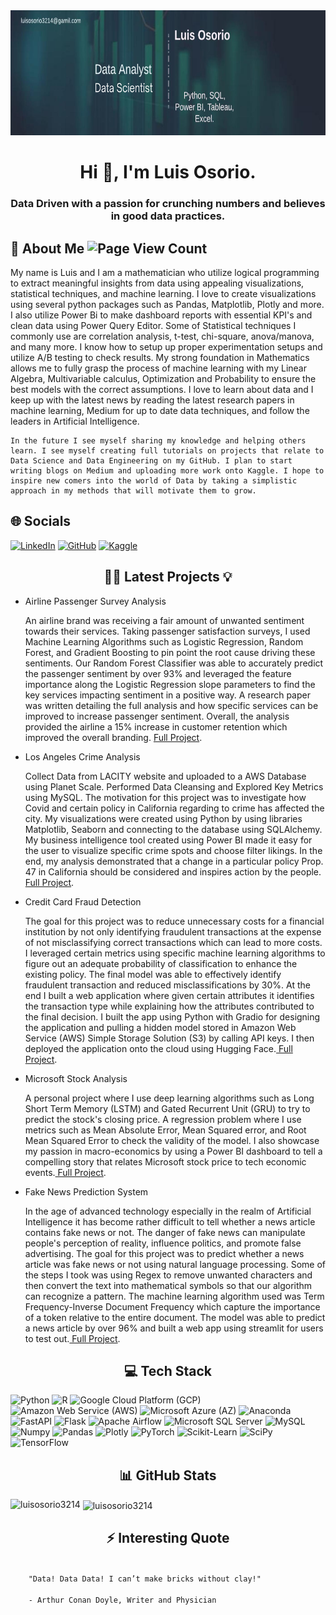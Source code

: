 <img src="Images/git_scientist.png" width="840" height="200" allow="autoplay">
<h1 align="center">Hi 👋, I'm Luis Osorio.</h1>
<h3 align="center">Data Driven with a passion for crunching numbers and believes in good data practices.</h3>

<div>
  <h2>🔭 About Me <img src="https://komarev.com/ghpvc/?username=luisosorio3214&color=green" title="Page View Count"></h2>
  <p>
    My name is Luis and I am a mathematician who utilize logical programming to extract meaningful insights from data using appealing visualizations, statistical techniques, and machine learning. I love to create visualizations using several python packages such as Pandas, Matplotlib, Plotly and more. I also utilize Power Bi to make dashboard reports with essential KPI's and clean data using Power Query Editor. Some of Statistical techniques I commonly use are correlation analysis, t-test, chi-square, anova/manova, and many more. I know how to setup up proper experimentation setups and utilize A/B testing to check results. My strong foundation in Mathematics allows me to fully grasp the process of machine learning with my Linear Algebra, Multivariable calculus, Optimization and Probability to ensure the best models with the correct assumptions. I love to learn about data and I keep up with the latest news by reading the latest research papers in machine learning, Medium for up to date data techniques, and follow the leaders in Artificial Intelligence.  <br>
    
    In the future I see myself sharing my knowledge and helping others learn. I see myself creating full tutorials on projects that relate to Data Science and Data Engineering on my GitHub. I plan to start writing blogs on Medium and uploading more work onto Kaggle. I hope to inspire new comers into the world of Data by taking a simplistic approach in my methods that will motivate them to grow. 
  </p>
</div>

<div>
  <h2>🌐 Socials </h2>
  <p>
    <a href="https://www.linkedin.com/in/luisosorio3214/" target="_blank"><img src="https://img.shields.io/badge/-LinkedIn-blue?style=for-the-badge&logo=linkedin&logoColor=white" title="LinkedIn"></a>
    <a href="https://github.com/luisosorio3214" target="_blank"><img src="https://img.shields.io/badge/-Github-grey?style=for-the-badge&logo=github&logoColor=white" title="GitHub"></a>
    <a href="https://www.kaggle.com/luisosorio3214" target="_blank"><img src="https://img.shields.io/badge/-Kaggle-blue?style=for-the-badge&logo=kaggle&logoColor=white" title="Kaggle"></a>
  </p>
</div>

<div>
  <h2 align="center">👨‍💻 Latest Projects 💡</h2>
  <ul>
    <li>
      Airline Passenger Survey Analysis
      <p>
        An airline brand was receiving a fair amount of unwanted sentiment towards their services. Taking passenger satisfaction surveys, I used Machine Learning Algorithms such as Logistic Regression, Random Forest, and Gradient Boosting to pin point the root cause driving these sentiments. Our Random Forest Classifier was able to accurately predict the passenger sentiment by over 93% and leveraged the feature importance along the Logistic Regression slope parameters to find the key services impacting sentiment in a positive way. A research paper was written detailing the full analysis and how specific services can be improved to increase passenger sentiment. Overall, the analysis provided the airline a 15% increase in customer retention which improved the overall branding. <a href="https://github.com/luisosorio3214/Airline-Satisfaction-Prediction-App" target="_blank"> Full Project</a>.
      </p>
    </li>
    <li>
      Los Angeles Crime Analysis
      <p>
        Collect Data from LACITY website and uploaded to a AWS Database using Planet Scale. Performed Data Cleansing and Explored Key Metrics using MySQL. The motivation for this project was to investigate how Covid and certain policy in California regarding to crime has affected the city. My visualizations were created using Python by using libraries Matplotlib, Seaborn and connecting to the database using SQLAlchemy. My business intelligence tool created using Power BI made it easy for the user to visualize specific crime spots and choose filter likings. In the end, my analysis demonstrated that a change in a particular policy Prop. 47 in California should be considered and inspires action by the people. <a href="https://github.com/luisosorio3214/Los-Angeles-Crime-Analysis" target="_blank"> Full Project</a>.
      </p>
    </li>
    <li>
      Credit Card Fraud Detection
      <p>
        The goal for this project was to reduce unnecessary costs for a financial institution by not only identifying fraudulent transactions at the expense of not misclassifying correct transactions which can lead to more costs. I leveraged certain metrics using specific machine learning algorithms to figure out an adequate probability of classification to enhance the existing policy. The final model was able to effectively identify fraudulent transaction and reduced misclassifications by 30%. At the end I built a web application where given certain attributes it identifies the transaction type while explaining how the attributes contributed to the final decision. I built the app using Python with Gradio for designing the application and pulling a hidden model stored in Amazon Web Service (AWS) Simple Storage Solution (S3) by calling API keys. I then deployed the application onto the cloud using Hugging Face.<a href="https://github.com/luisosorio3214/Credit-Card-Fraud-Detection-" target="_blank"> Full Project</a>.
      </p>
    </li>
    <li>
      Microsoft Stock Analysis
      <p>
        A personal project where I use deep learning algorithms such as Long Short Term Memory (LSTM) and Gated Recurrent Unit (GRU) to try to predict the stock's closing price. A regression problem where I use metrics such as Mean Absolute Error, Mean Squared error, and Root Mean Squared Error to check the validity of the model. I also showcase my passion in macro-economics by using a Power BI dashboard to tell a compelling story that relates Microsoft stock price to tech economic events.<a href="https://github.com/luisosorio3214/Microsoft-Stock-Analysis" target="_blank"> Full Project</a>.
      </p>
    </li>
    <li>
      Fake News Prediction System 
      <p>
        In the age of advanced technology especially in the realm of Artificial Intelligence it has become rather difficult to tell whether a news article contains fake news or not. The danger of fake news can manipulate people's perception of reality, influence politics, and promote false advertising. The goal for this project was to predict whether a news article was fake news or not using natural language processing. Some of the steps I took was using Regex to remove unwanted characters and then convert the text into mathematical symbols so that our algorithm can recognize a pattern. The machine learning algorithm used was Term Frequency-Inverse Document Frequency which capture the importance of a token relative to the entire document. The model was able to predict a news article by over 96% and built a web app using streamlit for users to test out.<a href="https://github.com/luisosorio3214/Fake-News-Prediction-System" target="_blank"> Full Project</a>.
      </p>
    </li>
  </ul>
</div>

<div>
  <h2 align="center">💻 Tech Stack</h2>
  <p>
    <img src="https://img.shields.io/badge/python-3670A0?style=plastic&logo=python&logoColor=ffdd54" title="Python">
    <img src="https://img.shields.io/badge/r-%23276DC3.svg?style=plastic&logo=r&logoColor=white" title="R">
    <img src="https://img.shields.io/badge/Google%20Cloud-%234285F4.svg?style=plastic&logo=google-cloud&logoColor=white" title="Google Cloud Platform (GCP)">
    <img src="https://img.shields.io/badge/AWS-%23FF9900.svg?style=plastic&logo=amazon-aws&logoColor=white" title="Amazon Web Service (AWS)">
    <img src="https://img.shields.io/badge/azure-%230072C6.svg?style=plastic&logo=azure-devops&logoColor=white" title="Microsoft Azure (AZ)">
    <img src="https://img.shields.io/badge/Anaconda-%2344A833.svg?style=plastic&logo=anaconda&logoColor=white" title="Anaconda">
    <img src="https://img.shields.io/badge/FastAPI-005571?style=plastic&logo=fastapi" title="FastAPI">
    <img src="https://img.shields.io/badge/flask-%23000.svg?style=plastic&logo=flask&logoColor=white" title="Flask">
    <img src="https://img.shields.io/badge/Apache%20Airflow-017CEE?style=plastic&logo=Apache%20Airflow&logoColor=white" title="Apache Airflow">
    <img src="https://img.shields.io/badge/Microsoft%20SQL%20Sever-CC2927?style=plastic&logo=microsoft%20sql%20server&logoColor=white" title="Microsoft SQL Server">
    <img src="https://img.shields.io/badge/mysql-%2300f.svg?style=plastic&logo=mysql&logoColor=white" title="MySQL">
    <img src="https://img.shields.io/badge/numpy-%23013243.svg?style=plastic&logo=numpy&logoColor=white" title="Numpy">
    <img src="https://img.shields.io/badge/pandas-%23150458.svg?style=plastic&logo=pandas&logoColor=white" title="Pandas">
    <img src="https://img.shields.io/badge/Plotly-%233F4F75.svg?style=plastic&logo=plotly&logoColor=white" title="Plotly">
    <img src="https://img.shields.io/badge/PyTorch-%23EE4C2C.svg?style=plastic&logo=PyTorch&logoColor=white" title="PyTorch">
    <img src="https://img.shields.io/badge/scikit--learn-%23F7931E.svg?style=plastic&logo=scikit-learn&logoColor=white" title="Scikit-Learn">
    <img src="https://img.shields.io/badge/SciPy-%230C55A5.svg?style=plastic&logo=scipy&logoColor=%white" title="SciPy">
    <img src="https://img.shields.io/badge/TensorFlow-%23FF6F00.svg?style=plastic&logo=TensorFlow&logoColor=white" title="TensorFlow">
  </p>
</div>

<div>
  <h2 align="center">📊 GitHub Stats</h2>
  <p><img align="left" src="https://github-readme-stats.vercel.app/api/top-langs?username=luisosorio3214&show_icons=true&locale=en&layout=compact" alt="luisosorio3214" /></p>

  <p>&nbsp;<img align="center" src="https://github-readme-stats.vercel.app/api?username=luisosorio3214&show_icons=true&locale=en" alt="luisosorio3214" /></p>
</div>

<div>
  <h2 align="center">⚡ Interesting Quote</h2>
  <code>
    "Data! Data Data! I can’t make bricks without clay!" <br>
    - Arthur Conan Doyle, Writer and Physician
  </code>
</div>






<!--

- 🔭 Learn **Python Code & Libraries: Pandas, Matplotlib, Seaborn, BeautifulSoup,<br> Operating Systems, Object Oriented Programming, Interview Questions** from: [Python Code References.](https://github.com/luisosorio3214/Python-Code-References)
 - 📝 Take a look at my **Personal** Website: [www.luisosorio.com](https://luisosorio.com/aboutme) 
- 🌱 My **Portfolio Projects** are in: [Data Analyst Portfolio Repo.](https://github.com/luisosorio3214/Data-Analyst-Portfolio-Repo)

- 👨‍💻 My **Power BI** Projects are at: [Power BI Dashboards.](https://github.com/luisosorio3214/Power-BI-Dashboards)

- 📫 Email me at: **luisosorio3214@gmail.com**

- ⚡ Fun Fact: **I love going to the gym and like listening to music 😀.**

- 🤔 Working On:
  1. Organizing my ML Notebooks
  2. Deploying ML models using Flask
  3. Cloud Concepts

<h3 align="left">Connect with me:</h3>
<p align="left">
<a href="https://www.linkedin.com/in/luisosorio3214/" target="_blank"><img align="center" src="https://raw.githubusercontent.com/rahuldkjain/github-profile-readme-generator/master/src/images/icons/Social/linked-in-alt.svg" alt="luisosorio3214" height="30" width="40" /></a>
</p>

<h3 align="left">Languages and Tools:</h3>
<p align="left"> <a href="https://git-scm.com/" target="_blank"> <img src="https://www.vectorlogo.zone/logos/git-scm/git-scm-icon.svg" alt="git" width="40" height="40"/> </a> <a href="https://www.microsoft.com/en-us/sql-server" target="_blank"> <img src="https://www.svgrepo.com/show/303229/microsoft-sql-server-logo.svg" alt="mssql" width="40" height="40"/> </a> <a href="https://www.mysql.com/" target="_blank"> <img src="https://raw.githubusercontent.com/devicons/devicon/master/icons/mysql/mysql-original-wordmark.svg" alt="mysql" width="40" height="40"/> </a> <a href="https://www.oracle.com/" target="_blank"> <img src="https://raw.githubusercontent.com/devicons/devicon/master/icons/oracle/oracle-original.svg" alt="oracle" width="40" height="40"/> </a> <a href="https://www.postgresql.org" target="_blank"> <img src="https://raw.githubusercontent.com/devicons/devicon/master/icons/postgresql/postgresql-original-wordmark.svg" alt="postgresql" width="40" height="40"/> </a> <a href="https://www.python.org" target="_blank"> <img src="https://raw.githubusercontent.com/devicons/devicon/master/icons/python/python-original.svg" alt="python" width="40" height="40"/> </a> <a href="https://www.sqlite.org/" target="_blank"> <img src="https://www.vectorlogo.zone/logos/sqlite/sqlite-icon.svg" alt="sqlite" width="40" height="40"/> </a> </p>

<p><img align="left" src="https://github-readme-stats.vercel.app/api/top-langs?username=luisosorio3214&show_icons=true&locale=en&layout=compact" alt="luisosorio3214" /></p>

<p>&nbsp;<img align="center" src="https://github-readme-stats.vercel.app/api?username=luisosorio3214&show_icons=true&locale=en" alt="luisosorio3214" /></p>

-->


<!--
**luisosorio3214/luisosorio3214** is a ✨ _special_ ✨ repository because its `README.md` (this file) appears on your GitHub profile.

Here are some ideas to get you started:

- 🔭 I’m currently working on ...
- 🌱 I’m currently learning ...
- 👯 I’m looking to collaborate on ...
- 🤔 I’m looking for help with ...
- 💬 Ask me about ...
- 📫 How to reach me: ...
- 😄 Pronouns: ...
- ⚡ Fun fact: ...
-->
